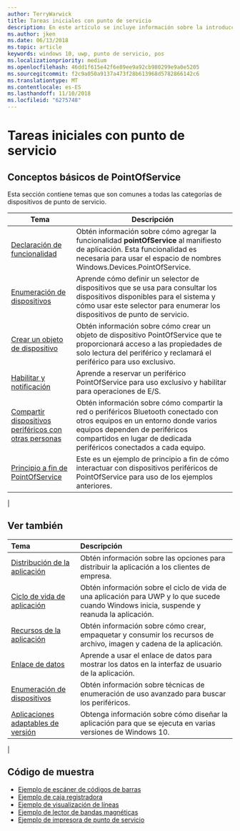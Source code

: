 ```yaml
---
author: TerryWarwick
title: Tareas iniciales con punto de servicio
description: En este artículo se incluye información sobre la introducción a las API de UWP de PointOfService.
ms.author: jken
ms.date: 06/13/2018
ms.topic: article
keywords: windows 10, uwp, punto de servicio, pos
ms.localizationpriority: medium
ms.openlocfilehash: 46dd1f615e42f6e89ee9a92cb980299e9a0e5205
ms.sourcegitcommit: f2c9a050a9137a473f28b613968d5782866142c6
ms.translationtype: MT
ms.contentlocale: es-ES
ms.lasthandoff: 11/10/2018
ms.locfileid: "6275748"
---
```

# <a name="getting-started-with-point-of-service"></a>Tareas iniciales con punto de servicio

## <a name="pointofservice-basics"></a>Conceptos básicos de PointOfService

Esta sección contiene temas que son comunes a todas las categorías de dispositivos de punto de servicio.

|Tema |Descripción |
|------|------------|
| [Declaración de funcionalidad](pos-basics-capability.md)      | Obtén información sobre cómo agregar la funcionalidad **pointOfService** al manifiesto de aplicación.  Esta funcionalidad es necesaria para usar el espacio de nombres Windows.Devices.PointOfService.  |
| [Enumeración de dispositivos](pos-basics-enumerating.md)        | Aprende cómo definir un selector de dispositivos que se usa para consultar los dispositivos disponibles para el sistema y cómo usar este selector para enumerar los dispositivos de punto de servicio.  |
| [Crear un objeto de dispositivo](pos-basics-deviceobject.md)  | Obtén información sobre cómo crear un objeto de dispositivo PointOfService que te proporcionará acceso a las propiedades de solo lectura del periférico y reclamará el periférico para uso exclusivo. |
| [Habilitar y notificación ](pos-basics-claim.md)  | Aprende a reservar un periférico PointOfService para uso exclusivo y habilitar para operaciones de E/S.  |
| [Compartir dispositivos periféricos con otras personas](pos-basics-sharing.md) | Obtén información sobre cómo compartir la red o periféricos Bluetooth conectado con otros equipos en un entorno donde varios equipos dependen de periféricos compartidos en lugar de dedicada periféricos conectados a cada equipo.
| [Principio a fin de PointOfService](pos-get-started.md)  | Este es un ejemplo de principio a fin de cómo interactuar con dispositivos periféricos de PointOfService para uso de los ejemplos anteriores. |
|

## <a name="see-also"></a>Ver también

| Tema   | Descripción |
|:--------|:------------|
| [Distribución de la aplicación](../publish/distribute-lob-apps-to-enterprises.md) | Obtén información sobre las opciones para distribuir la aplicación a los clientes de empresa. |
| [Ciclo de vida de aplicación](../launch-resume/app-lifecycle.md) | Obtén información sobre el ciclo de vida de una aplicación para UWP y lo que sucede cuando Windows inicia, suspende y reanuda la aplicación. |
| [Recursos de la aplicación](../app-resources/index.md) | Obtén información sobre cómo crear, empaquetar y consumir los recursos de archivo, imagen y cadena de la aplicación. |
| [Enlace de datos](../data-binding/index.md) | Aprende a usar el enlace de datos para mostrar los datos en la interfaz de usuario de la aplicación. |
| [Enumeración de dispositivos](enumerate-devices.md) | Obtén información sobre técnicas de enumeración de uso avanzado para buscar los periféricos.|
| [Aplicaciones adaptables de versión](../debug-test-perf/version-adaptive-apps.md) | Obtenga información sobre cómo diseñar la aplicación para que se ejecuta en varias versiones de Windows 10.|
|


## <a name="sample-code"></a>Código de muestra
+ [Ejemplo de escáner de códigos de barras](https://github.com/Microsoft/Windows-universal-samples/tree/master/Samples/BarcodeScanner)
+ [Ejemplo de caja registradora]( https://github.com/Microsoft/Windows-universal-samples/tree/master/Samples/CashDrawer)
+ [Ejemplo de visualización de líneas](https://github.com/Microsoft/Windows-universal-samples/tree/master/Samples/LineDisplay)
+ [Ejemplo de lector de bandas magnéticas](https://github.com/Microsoft/Windows-universal-samples/tree/master/Samples/MagneticStripeReader)
+ [Ejemplo de impresora de punto de servicio](https://github.com/Microsoft/Windows-universal-samples/tree/master/Samples/PosPrinter)


